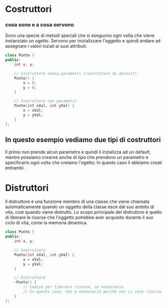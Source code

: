 # Costruttori 
### cosa sono e a cosa servono
Sono una specie di metodi speciali che si eseguono ogni volta che viene instanziato un ogetto.
Servono per inizializzare l'oggetto e quindi andare ad assegnare i valori inziali ai suoi attributi.
```cpp
class Punto {
public:
    int x, y;

    // Costruttore senza parametri (costruttore di default)
    Punto() {
        x = 0;
        y = 0;
    }

    // Costruttore con parametri
    Punto(int xVal, int yVal) {
        x = xVal;
        y = yVal;
    }
};
```
## In questo esempio vediamo due tipi di costruttori
Il primo non prende alcun parametro e quindi li inzializza ad un default, mentre possiamo crearne anche di tipo che prendono un parametro e specificarlo ogni volta che creiamo l'ogetto; In questo caso li abbiamo creati entrambi.

# Distruttori
Il distruttore è una funzione membro di una classe che viene chiamata automaticamente quando un oggetto della classe esce dal suo ambito di vita, cioè quando viene distrutto. Lo scopo principale del distruttore è quello di liberare le risorse che l'oggetto potrebbe aver acquisito durante il suo ciclo di vita, come la memoria dinamica.

```cpp
class Punto {
public:
    int x, y;

    // Costruttore
    Punto(int xVal, int yVal) {
        x = xVal;
        y = yVal;
    }

    // Distruttore
    ~Punto() {
        // Codice per liberare risorse, se necessario
        // In questo caso, non è necessario perché non ci sono risorse dinamiche
    }
};
```
